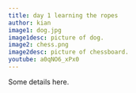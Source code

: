 ```yaml
---
title: day 1 learning the ropes
author: kian
image1: dog.jpg
image1desc: picture of dog.
image2: chess.png
image2desc: picture of chessboard.
youtube: a0qNO6_xPx0
---
```

Some details here.
